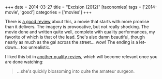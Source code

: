 +++
date = 2014-03-27
title = "Excision (2012)"
[taxonomies]
tags = ['2014-movie', 'good']
categories = ['movies']
+++

There is [a good review] about this, a movie that starts with more
promise than it delivers. The imagery is provocative, but not really
shocking. The movie done and written quite well, complete with quality
performances, my favorite of which is that of the lead. She's also damn
beautiful, though nearly as much as the gal across the street... wow!
The ending is a let-down... too unrealistic.

I liked this bit in [another quality review], which will become relevant
once you are done watching:

> ...she's quickly blossoming into quite the amateur surgeon.

  [a good review]: http://skymovies.sky.com/excision/revie
  [another quality review]: http://www.fearnet.com/news/review/sundance-2012-excision-review
